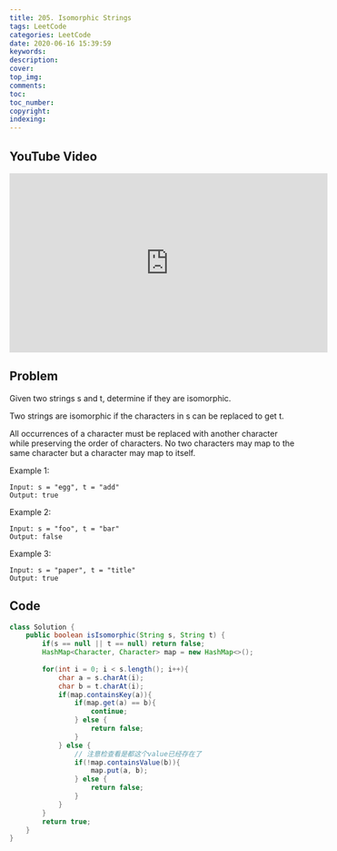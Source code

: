 ```yaml
---
title: 205. Isomorphic Strings
tags: LeetCode
categories: LeetCode
date: 2020-06-16 15:39:59
keywords:
description:
cover:
top_img:
comments:
toc:
toc_number:
copyright:
indexing:
---
```

## YouTube Video
<iframe width="560" height="315" src="https://www.youtube.com/embed/Dgw0uoq_B_4" frameborder="0" allow="accelerometer; autoplay; encrypted-media; gyroscope; picture-in-picture" allowfullscreen></iframe>

## Problem
Given two strings s and t, determine if they are isomorphic.

Two strings are isomorphic if the characters in s can be replaced to get t.

All occurrences of a character must be replaced with another character while preserving the order of characters. No two characters may map to the same character but a character may map to itself.

Example 1:
```
Input: s = "egg", t = "add"
Output: true
```
Example 2:
```
Input: s = "foo", t = "bar"
Output: false
```
Example 3:
```
Input: s = "paper", t = "title"
Output: true
```

## Code
```java
class Solution {
    public boolean isIsomorphic(String s, String t) {
        if(s == null || t == null) return false;
        HashMap<Character, Character> map = new HashMap<>();
        
        for(int i = 0; i < s.length(); i++){
            char a = s.charAt(i);
            char b = t.charAt(i);
            if(map.containsKey(a)){
                if(map.get(a) == b){
                    continue;
                } else {
                    return false;
                }
            } else {
                // 注意检查看是都这个value已经存在了
                if(!map.containsValue(b)){
                    map.put(a, b);
                } else {
                    return false;
                }
            }
        }
        return true;
    }
}
```